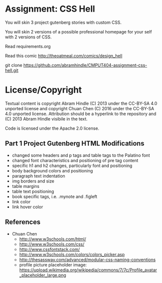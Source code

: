 Assignment: CSS Hell
====================

You will skin 3 project gutenberg stories with custom CSS.

You will skin 2 versions of a possible professional homepage for your
self with 2 versions of CSS.

Read requirements.org

Read this comic http://theoatmeal.com/comics/design_hell

git clone https://github.com/abramhindle/CMPUT404-assignment-css-hell.git

License/Copyright
=================

Textual content is copyright Abram Hindle (C) 2013 under the CC-BY-SA
4.0 unported license and copyright Chuan Chen (C) 2016 under the CC-BY-SA
4.0 unported license. Attribution should be a hyperlink to the
repository and (C) 2013 Abram Hindle visibile in the text.

Code is licensed under the Apache 2.0 license.

## Part 1 Project Gutenberg HTML Modifications
- changed some headers and p tags and table tags to the Palatino font
- changed font characteristics and positioning of pre tag content
- specific h1 and h2 changes, particularly font and positioning
- body background colors and positioning
- paragraph text indentation
- img borders and size
- table margins
- table text positioning
- book specific tags, i.e. .mynote and .figleft
- link color
- link hover color

## References
- Chuan Chen
  - http://www.w3schools.com/html/
  - http://www.w3schools.com/css/
  - http://www.cssfontstack.com/
  - http://www.w3schools.com/colors/colors_picker.asp
  - http://thesassway.com/advanced/modular-css-naming-conventions
  - profile picture placeholder image: https://upload.wikimedia.org/wikipedia/commons/7/7c/Profile_avatar_placeholder_large.png

